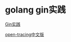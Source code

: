 # golang gin实践

[Gin实践](https://www.jishuchi.com/books/gin-practice)

[open-tracing中文版](https://wu-sheng.gitbooks.io/opentracing-io/content/pages/quick-start.html)